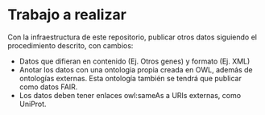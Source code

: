 # Trabajo a realizar

Con la infraestructura de este repositorio, publicar otros datos siguiendo el procedimiento descrito, con cambios:

* Datos que difieran en contenido (Ej. Otros genes) y formato (Ej. XML)
* Anotar los datos con una ontologia propia creada en OWL, además de ontologías externas. Esta ontología también se tendrá que publicar como datos FAIR.
* Los datos deben tener enlaces owl:sameAs a URIs externas, como UniProt.
